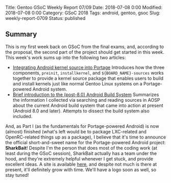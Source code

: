 Title: Gentoo GSoC Weekly Report 07/09
Date: 2018-07-08 0:00
Modified: 2018-07-08 0:00
Category: GSoC 2018
Tags: android, gentoo, gsoc
Slug: weekly-report-0709
Status: published

## Summary

This is my first week back on GSoC from the final exams, and, according to the proposal, the second part of the project should get started in this week.  This week's work sums up into the following two articles:

  * [Integrating Android kernel source into Portage]({filename}/Gentoo/android-kernel-source-portage.md)
	Introduces how the three components, `preinit`, `installkernel`, and `${BOARD_NAME}-sources` works together to provide a kernel source package that enables users to build and install kernels just like normal Gentoo Linux systems on a Portage-powered Android system.
  * [Brief introduction to the (post-8.0) Android Build System]({filename}/Android/android-build-system.md)
    Summarizes the information I collected via searching and reading sources in AOSP about the current Android build system that came into action at present (Android 8.0 and later).  Attempts to dissect the build system also included.
	
And, as Part I (as the fundamentals for Portage-powered Android) is now (almost) finished (what's left would be to package LXC-related and OpenRC-related things up as a package), I believe that it's time to announce the official short-and-sweet name for the Portage-powered Android project: **SharkBait**!  Despite I'm the person that does most of the coding work (at least during the GSoC session), SharkBait actually has a team under the hood, and they're extremely helpful whenever I get stuck, and provide excellent ideas.  A site is available [here](https://www.shark-bait.org), and despite not much is there at present, it'll definitely grow with time.  We'll have a logo soon as well, so stay tuned!
